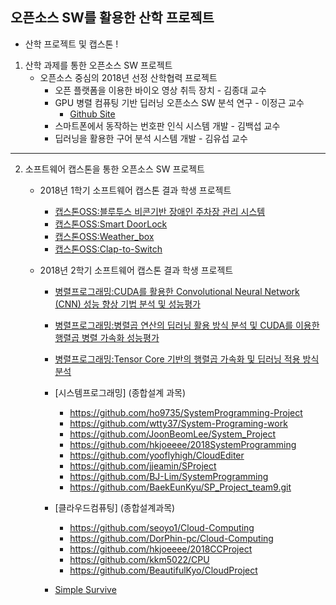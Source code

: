 ## 오픈소스 SW를 활용한 산학 프로젝트

 * 산학 프로젝트 및 캡스톤 !
 
 1. 산학 과제를 통한 오픈소스 SW 프로젝트
    - 오픈소스 중심의 2018년 선정 산학협력 프로젝트   
         * 오픈 플랫폼을 이용한 바이오 영상 취득 장치 - 김종대 교수
         * GPU 병렬 컴퓨팅 기반 딥러닝 오픈소스 SW 분석 연구 - 이정근 교수
            - [Github Site](https://github.com/jeonggunlee/BitOptimizer4ML/blob/master/README.md)
         * 스마트폰에서 동작하는 번호판 인식 시스템 개발 - 김백섭 교수
         * 딥러닝을 활용한 구어 분석 시스템 개발 - 김유섭 교수
 
 *  *  *
 2. 소프트웨어 캡스톤을 통한 오픈소스 SW 프로젝트
    - 2018년 1학기 소프트웨어 캡스톤 결과 학생 프로젝트   
        * [캡스톤OSS:블루투스 비콘기반 장애인 주차장 관리 시스템](https://github.com/YONGEEEE/Bluetooth-based-handicapped-parking-area-system)
        * [캡스톤OSS:Smart DoorLock](https://github.com/jeonggunlee/Capstone-Design/blob/master/DitialDoorLock/README.md)
        * [캡스톤OSS:Weather_box](https://github.com/jeonggunlee/Capstone-Design/blob/master/WeatherBox/README.md)
        * [캡스톤OSS:Clap-to-Switch](https://github.com/cobaltp/clap-to-switch)

    - 2018년 2학기 소프트웨어 캡스톤 결과 학생 프로젝트   
        * [병렬프로그래밍:CUDA를 활용한 Convolutional Neural Network (CNN) 성능 향상 기법 분석 및 성능평가](https://github.com/jeonggunlee/Parallel_Programming_2018_Fall/tree/master/Capstone/TEAM_B_CUCONN) 
        * [병렬프로그래밍:병렬곱 연산의 딥러닝 활용 방식 분석 및 CUDA를 이용한 행렬곱 병렬 가속화 성능평가](https://github.com/jeonggunlee/Parallel_Programming_2018_Fall/tree/master/Capstone/TEAM_A_MatACCEL)
        * [병렬프로그래밍:Tensor Core 기반의 행렬곱 가속화 및 딥러닝 적용 방식 분석](https://github.com/jeonggunlee/Parallel_Programming_2018_Fall/tree/master/Capstone/TEAM_C_TENCORE)
        * [시스템프로그래밍] (종합설계 과목)
            - https://github.com/ho9735/SystemProgramming-Project
            - https://github.com/wtty37/System-Programing-work
            - https://github.com/JoonBeomLee/System_Project
            - https://github.com/hkjoeeee/2018SystemProgramming
            - https://github.com/yooflyhigh/CloudEditer
            - https://github.com/jjeamin/SProject
            - https://github.com/BJ-Lim/SystemProgramming
            - https://github.com/BaekEunKyu/SP_Project_team9.git
        * [클라우드컴퓨팅] (종합설계과목)
            - https://github.com/seoyo1/Cloud-Computing
            - https://github.com/DorPhin-pc/Cloud-Computing
            - https://github.com/hkjoeeee/2018CCProject
            - https://github.com/kkm5022/CPU
            - https://github.com/BeautifulKyo/CloudProject

        * [Simple Survive](https://github.com/HyoJuns/Hallym_UntiyProject)
